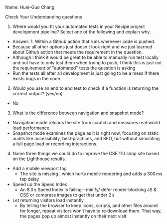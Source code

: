 Name: Huei-Guo Chang

Check Your Understanding questions
1. Where would you fit your automated tests in your Recipe project development pipeline? Select one of the following and explain why.
 - Answer: 1. Within a Github action that runs whenever code is pushed.
 - Because all other options just doesn't look right and we just learned about Github action that meets the requirement in the question.
 - Although I think it would be great to be able to manually run test locally and not have to only test them when trying to push, I think this is just not the requirement of "automated" tests the question is asking
 - Run the tests all after all development is just going to be a mess if there exists bugs in the code.

2. Would you use an end to end test to check if a function is returning the correct output? (yes/no)
 - No 

3. What is the difference between navigation and snapshot mode?
 - Navigation mode reloads the site from scratch and measures real‑world load performance.
 - Snapshot mode examines the page as it is right now, focusing on static audits like accessibility, best‑practices, and SEO, but without simulating a full page load or recording interactions.
   
4. Name three things we could do to improve the CSE 110 shop site based on the Lighthouse results.
 - Add a mobile viewport tag
   - The site is missing <meta name="viewport" content="width=device-width, initial-scale=1">, which hurts mobile rendering and adds a 300 ms tap delay
 - Speed up the Speed Index
   - An 8.0 s Speed Index is failing—minify/ defer render‑blocking JS & CSS or compress images to get that under 2 s 
 - Let returning visitors load instantly
   - By telling the browser to keep icons, scripts, and other files around for longer, repeat visitors won’t have to re‑download them. That way, the pages pop up almost instantly on their next visit